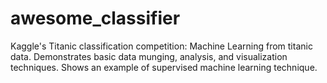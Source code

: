 # awesome_classifier
Kaggle's Titanic classification competition: Machine Learning from titanic data. Demonstrates basic data munging, analysis, and visualization techniques. Shows an example of supervised machine learning technique.
